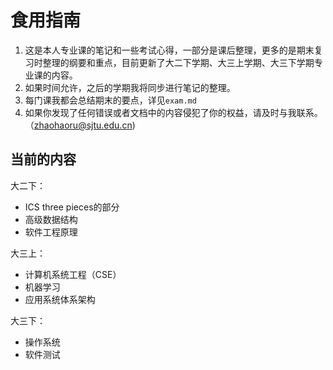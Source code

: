 # 食用指南

1. 这是本人专业课的笔记和一些考试心得，一部分是课后整理，更多的是期末复习时整理的纲要和重点，目前更新了大二下学期、大三上学期、大三下学期专业课的内容。
2. 如果时间允许，之后的学期我将同步进行笔记的整理。
3. 每门课我都会总结期末的要点，详见`exam.md`
4. 如果你发现了任何错误或者文档中的内容侵犯了你的权益，请及时与我联系。（zhaohaoru@sjtu.edu.cn)



## 当前的内容

大二下：

- ICS three pieces的部分
- 高级数据结构
- 软件工程原理

大三上：

- 计算机系统工程（CSE）
- 机器学习
- 应用系统体系架构

大三下：

- 操作系统
- 软件测试